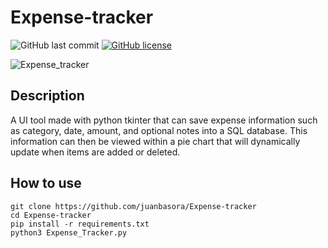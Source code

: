 # Expense-tracker
![GitHub last commit](https://img.shields.io/github/last-commit/juanbasora/Expense-tracker)
[![GitHub license](https://img.shields.io/github/license/juanbasora/Expense-tracker)](https://github.com/juanbasora/Expense-tracker)


![Expense_tracker](https://user-images.githubusercontent.com/28414217/163078890-7dd77855-2726-44ae-8b63-dfd055d0c441.JPG)


## Description
 A UI tool made with python tkinter that can save expense information such as category, date, amount, and optional notes into a SQL database. This information can
then be viewed within a pie chart that will dynamically update when items are added or deleted.

## How to use
```
git clone https://github.com/juanbasora/Expense-tracker
cd Expense-tracker
pip install -r requirements.txt
python3 Expense_Tracker.py
```
